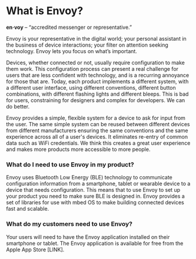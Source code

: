 # What is Envoy?

**en·voy** – “accredited messenger or representative.”

Envoy is your representative in the digital world; your personal assistant in the business of device interactions; your filter on attention seeking technology. Envoy lets you focus on what’s important.

Devices, whether connected or not, usually require configuration to make them work. This configuration process can present a real challenge for users that are less confident with technology, and is a recurring annoyance for those that are. Today, each product implements a different system, with a different user interface, using different conventions, different button combinations, with different flashing lights and different bleeps. This is bad for users, constraining for designers and complex for developers. We can do better.

Envoy provides a simple, flexible system for a device to ask for input from the user. The same simple system can be reused between different devices from different manufacturers ensuring the same conventions and the same experience across all of a user's devices. It eliminates re-entry of common data such as WiFi credentials. We think this creates a great user experience and makes more products more accessible to more people.


### What do I need to use Envoy in my product?

Envoy uses Bluetooth Low Energy (BLE) technology to communicate configuration information from a smartphone, tablet or wearable device to a device that needs configuration. This means that to use Envoy to set up your product you need to make sure BLE is designed in. Envoy provides a set of libraries for use with mbed OS to make building connected devices fast and scalable.

### What do my customers need to use Envoy?

Your users will need to have the Envoy application installed on their smartphone or tablet. The Envoy application is available for free from the Apple App Store [LINK]. 
